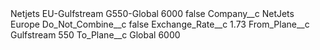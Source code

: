 <?xml version="1.0" encoding="UTF-8"?>
<CustomMetadata xmlns="http://soap.sforce.com/2006/04/metadata" xmlns:xsi="http://www.w3.org/2001/XMLSchema-instance" xmlns:xsd="http://www.w3.org/2001/XMLSchema">
    <label>Netjets EU-Gulfstream G550-Global 6000</label>
    <protected>false</protected>
    <values>
        <field>Company__c</field>
        <value xsi:type="xsd:string">NetJets Europe</value>
    </values>
    <values>
        <field>Do_Not_Combine__c</field>
        <value xsi:type="xsd:boolean">false</value>
    </values>
    <values>
        <field>Exchange_Rate__c</field>
        <value xsi:type="xsd:double">1.73</value>
    </values>
    <values>
        <field>From_Plane__c</field>
        <value xsi:type="xsd:string">Gulfstream 550</value>
    </values>
    <values>
        <field>To_Plane__c</field>
        <value xsi:type="xsd:string">Global 6000</value>
    </values>
</CustomMetadata>
